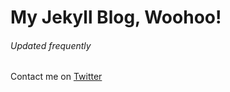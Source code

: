 # My Jekyll Blog, Woohoo! #

###### Updated frequently

Contact me on [Twitter](http://twitter.com/ericajaclyn)

